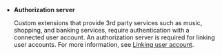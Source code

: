﻿* **Authorization server**

  Custom extensions that provide 3rd party services such as music, shopping, and banking services, require authentication with a connected user account. An authorization server is required for linking user accounts. For more information, see [Linking user account](/CEK/Guides/Link_User_Account.md).
